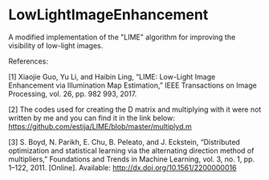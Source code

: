 # LowLightImageEnhancement
A modified implementation of the "LIME" algorithm for improving the visibility of low-light images.

References:


[1] Xiaojie Guo, Yu Li, and Haibin Ling, “LIME: Low-Light Image Enhancement via Illumination Map Estimation,” IEEE Transactions on Image Processing, vol. 26, pp. 982 993, 2017.

[2] The codes used for creating the D matrix and multiplying with it were not written by me and you can find it in the link below: 
https://github.com/estija/LIME/blob/master/multiplyd.m

[3] S. Boyd, N. Parikh, E. Chu, B. Peleato, and J. Eckstein, “Distributed optimization and statistical learning via the alternating direction method of multipliers,” Foundations and Trends in Machine Learning, vol. 3, no. 1, pp. 1–122, 2011. [Online]. Available: http://dx.doi.org/10.1561/2200000016


